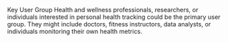 Key User Group
Health and wellness professionals, researchers, or individuals interested in personal health tracking could be the primary user group. They might include doctors, fitness instructors, data analysts, or individuals monitoring their own health metrics.
